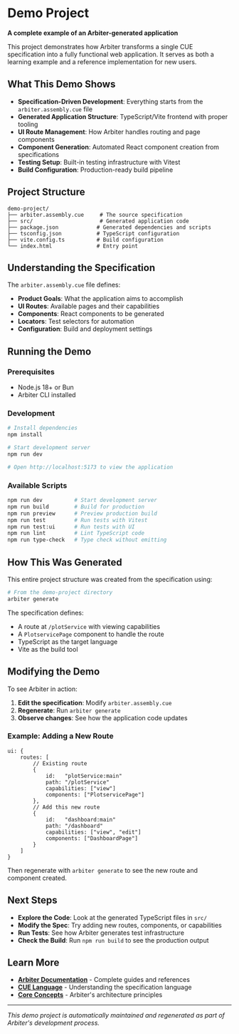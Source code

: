 # Demo Project

**A complete example of an Arbiter-generated application**

This project demonstrates how Arbiter transforms a single CUE specification into a fully functional web application. It serves as both a learning example and a reference implementation for new users.

## What This Demo Shows

- **Specification-Driven Development**: Everything starts from the `arbiter.assembly.cue` file
- **Generated Application Structure**: TypeScript/Vite frontend with proper tooling
- **UI Route Management**: How Arbiter handles routing and page components
- **Component Generation**: Automated React component creation from specifications
- **Testing Setup**: Built-in testing infrastructure with Vitest
- **Build Configuration**: Production-ready build pipeline

## Project Structure

```
demo-project/
├── arbiter.assembly.cue     # The source specification
├── src/                     # Generated application code
├── package.json            # Generated dependencies and scripts
├── tsconfig.json           # TypeScript configuration
├── vite.config.ts          # Build configuration
└── index.html              # Entry point
```

## Understanding the Specification

The `arbiter.assembly.cue` file defines:

- **Product Goals**: What the application aims to accomplish
- **UI Routes**: Available pages and their capabilities
- **Components**: React components to be generated
- **Locators**: Test selectors for automation
- **Configuration**: Build and deployment settings

## Running the Demo

### Prerequisites

- Node.js 18+ or Bun
- Arbiter CLI installed

### Development

```bash
# Install dependencies
npm install

# Start development server
npm run dev

# Open http://localhost:5173 to view the application
```

### Available Scripts

```bash
npm run dev          # Start development server
npm run build        # Build for production
npm run preview      # Preview production build
npm run test         # Run tests with Vitest
npm run test:ui      # Run tests with UI
npm run lint         # Lint TypeScript code
npm run type-check   # Type check without emitting
```

## How This Was Generated

This entire project structure was created from the specification using:

```bash
# From the demo-project directory
arbiter generate
```

The specification defines:
- A route at `/plotService` with viewing capabilities
- A `PlotservicePage` component to handle the route
- TypeScript as the target language
- Vite as the build tool

## Modifying the Demo

To see Arbiter in action:

1. **Edit the specification**: Modify `arbiter.assembly.cue`
2. **Regenerate**: Run `arbiter generate`
3. **Observe changes**: See how the application code updates

### Example: Adding a New Route

```cue
ui: {
    routes: [
        // Existing route
        {
            id:   "plotService:main"
            path: "/plotService"
            capabilities: ["view"]
            components: ["PlotservicePage"]
        },
        // Add this new route
        {
            id:   "dashboard:main"
            path: "/dashboard"
            capabilities: ["view", "edit"]
            components: ["DashboardPage"]
        }
    ]
}
```

Then regenerate with `arbiter generate` to see the new route and component created.

## Next Steps

- **Explore the Code**: Look at the generated TypeScript files in `src/`
- **Modify the Spec**: Try adding new routes, components, or capabilities
- **Run Tests**: See how Arbiter generates test infrastructure
- **Check the Build**: Run `npm run build` to see the production output

## Learn More

- **[Arbiter Documentation](../docs/)** - Complete guides and references
- **[CUE Language](https://cuelang.org/)** - Understanding the specification language
- **[Core Concepts](../docs/core-concepts.md)** - Arbiter's architecture principles

---

*This demo project is automatically maintained and regenerated as part of Arbiter's development process.*